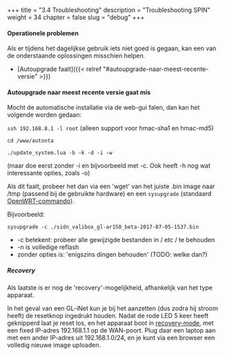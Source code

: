 +++
title = "3.4 Troubleshooting"
description = "Troubleshooting SPIN"
weight = 34
chapter = false
slug = "debug"
+++

#### Operationele problemen
Als er tijdens het dagelijkse gebruik iets niet goed is gegaan, kan een van de onderstaande oplossingen misschien helpen.

* [Autoupgrade faalt]({{< relref "#autoupgrade-naar-meest-recente-versie" >}})

#### Autoupgrade naar meest recente versie gaat mis
Mocht de automatische installatie via de web-gui falen, dan kan het volgende worden gedaan:

`ssh 192.168.8.1 -l root` (alleen support voor hmac-sha1 en hmac-md5)

    cd /www/autonta

    ./update_system.lua -b -k -d -i -w

 (maar doe eerst zonder -i en bijvoorbeeld met -c. Ook heeft -h nog wat interessante opties, zoals -o)

Als dit faalt, probeer het dan via een 'wget' van het juiste .bin image naar /tmp (passend bij de gebruikte hardware) en een `sysupgrade` (standaard [OpenWRT-commando](https://wiki.openwrt.org/doc/techref/sysupgrade)).

Bijvoorbeeld:

    sysupgrade -c ./sidn_valibox_gl-ar150_beta-2017-07-05-1537.bin

* -c betekent: probeer alle gewijzigde bestanden in / etc / te behouden
* -n is volledige reflash
* zonder opties is: 'enigszins dingen behouden' (TODO: welke dan?)

##### Recovery
Als laatste is er nog de 'recovery'-mogelijkheid, afhankelijk van het type apparaat.

In het geval van een GL-iNet kun je bij het aanzetten (dus zodra hij stroom heeft) de resetknop ingedrukt houden. Nadat de rode LED 5 keer heeft geknipperd laat je reset los, en het apparaat boot in [recovery-mode](https://gl-inet.com/docs/mini/firmware/#using-the-reset-button-to-revert), met een fixed IP-adres 192.168.1.1 op de WAN-poort. Plug daar een laptop aan met een ander IP-adres uit 192.168.1.0/24, en je kunt via een browser een volledig nieuwe image uploaden.
